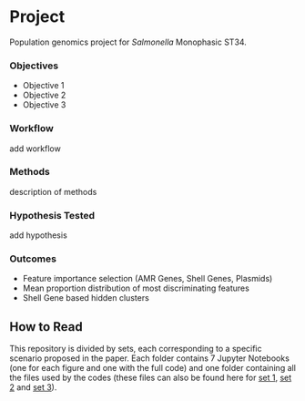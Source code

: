 # Project
Population genomics project for *Salmonella* Monophasic ST34.

### Objectives
* Objective 1
* Objective 2
* Objective 3

### Workflow
add workflow

### Methods
description of methods

### Hypothesis Tested
add hypothesis

### Outcomes
* Feature importance selection (AMR Genes, Shell Genes, Plasmids)
* Mean proportion distribution of most discriminating features
* Shell Gene based hidden clusters

<!-- ### Journal
MDPI Microorganisms-->

## How to Read
This repository is divided by sets, each corresponding to a specific scenario proposed in the paper. 
Each folder contains 7 Jupyter Notebooks (one for each figure and one with the full code) and one folder containing all the files used by the codes (these files can also be found here for [set 1](https://figshare.com/s/ee922a1d35c031908978), [set 2](https://figshare.com/s/208104531264a3db6366) and [set 3](https://figshare.com/s/91557c6cf134885d08ff)).

